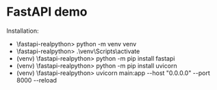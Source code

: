 # FastAPI demo


Installation:
 * \fastapi-realpython> python -m venv venv
 * \fastapi-realpython> .\venv\Scripts\activate
 * (venv) \fastapi-realpython> python -m pip install fastapi
 * (venv) \fastapi-realpython> python -m pip install uvicorn
 * (venv) \fastapi-realpython> uvicorn main:app --host "0.0.0.0" --port 8000 --reload
